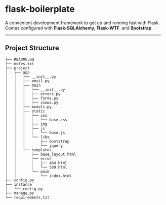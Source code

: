 # flask-boilerplate

A convenient development framework to get up and running fast with Flask. Comes configured with **Flask-SQLAlchemy**, **Flask-WTF**, and **Bootstrap**.

<hr>

Project Structure
--------

  ```
  ├── README.md
  ├── notes.txt
  ├── project
  │   ├── app
  │   │   ├── __init__.py
  │   │   ├── email.py
  │   │   ├── main
  │   │   │   ├── __init__.py
  │   │   │   ├── errors.py
  │   │   │   ├── forms.py
  │   │   │   ├── views.py
  │   │   ├── models.py
  │   │   ├── static
  │   │   │   ├── css
  │   │   │   │   └── base.css
  │   │   │   ├── img
  │   │   │   ├── js
  │   │   │   │   └── base.js
  │   │   │   └── libs
  │   │   │       ├── bootstrap
  │   │   │       └── jquery
  │   │   └── templates
  │   │       ├── base_layout.html
  │   │       ├── error
  │   │       │   ├── 404.html
  │   │       │   └── 500.html
  │   │       └── main
  │   │           └── index.html
  ├── config.py
  ├── instance
  │   └── config.py
  ├── manage.py
  └── requirements.txt
  ```
